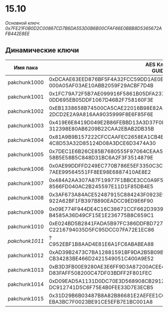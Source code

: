 # 15.10

###### Основной ключ: 0x7FE21F0B0D2C00867CD7B6DA553D0B6B00CFAF66E0BBB8D5365672AFB442E8EE

## Динамические ключи

| Имя пака     | AES Ключ<br/>GUID                                                                                       |
|--------------|---------------------------------------------------------------------------------------------------------|
| pakchunk1000 | 0xDCAAE63EED876BF5F4A32FCC59DD1AE0EF098495A58B931DB5F1B85F3781DB8F<br/>000A05AF03AE10ABB2059F29ACBF7D4B |
| pakchunk1001 | 0x1FC79A72F5B7AE099916F5861B05DFA2370804CAD050BF85250D71DDDCF3566D<br/>0DD695EB05DDF1067D46B2F758160F3E |
| pakchunk1002 | 0xEB1338658B74500CA5CAE22016B98E82AE1F6151F60A113340D725F0A190174A<br/>2DCD2E2A9A816AA9035999F8E6F85F6E |
| pakchunk1003 | 0x419E6E8419D049E2B86FEBBD13A3D37F0EE3DAC70F3133D7E1F153389588C043<br/>312398E80AB6209B22CAA2EBAB2DB35B |
| pakchunk1004 | 0x81A9B9B157222CFCCAAFEC2658EA1CB4BA391C5A81BC12CA29CC61E99575927D<br/>4C8D53A32D85124D08A3DCE6D3474A30 |
| pakchunk1005 | 0x7DEC1E6B26CE85B7680555F97064CEAA5C788DFDC674F98A6A711F726DEDB943<br/>58B5E58B5C848D31BC6A2F3F3514879E |
| pakchunk1006 | 0x0AE99DDFFD249EC770B786E5EF3350C3C30A9A622E0BFE306157D5B50AB9776A<br/>7AEE99564551FF8EE98E6887410AE8E2 |
| pakchunk1007 | 0x484A2AA307A87F19977F1BBCE3CC0A9F550987053BA10DB0D85D2506CB7E1675<br/>8566FD040AC2B245597E11D1F85DB4E5 |
| pakchunk1008 | 0x3AF673A84ACE52487915C884243F0923E96EE17E4D98AE53B73BC22BA17944CE<br/>922A62BF1FB397B890EADCC9ED9E6F90 |
| pakchunk1009 | 0x09E774F944DE4C16C38671CCF662D3939AB1973DD864AE9D127D54F8D4F13A4A<br/>B4585A36D49CF15E1E236775B8C659C1 |
| pakchunk1010 | 0xE024BD5B2841FADA5B97FC386DDFBD7278D66537F43423BCCE5D7FE9398841E3<br/>C2216794035D5FC95DCC07FA72E1EC86 |
| *pakchunk1011* | ?<br/>C952EBF1B8AAD4E81E6A1FC6ABABEA88                                                                |
| pakchunk1012 | 0xAD39B2473C7BA12881591BF9DA2B5B09B00594B232ED6E9D6680DC7F24CC9B2A<br/>CB34283BE466D2421549051C400A9E52 |
| pakchunk1013 | 0xB3D3FB00E9280AE3E6FF9D3A87200ACEE45A221D31CD5F5864E378A03B3B1A86<br/>D83FAFF508200C47DF03BDFF2F801FEC |
| pakchunk1014 | 0xD09EAD5A1131D0DC70E3D568908CB2912B39B0BE5A14F824D90267F5BE5B022F<br/>DC912741D5C6F75E4B0FEE33D7E3ECB5 |
| pakchunk1015 | 0x31D29B6B03487B8A82B86681E2AEFEE1CCBC91EC839C99F164B6BB1CB0B45B80<br/>EBA3BC7F0023BE91CE5EFB7E1BC001A8 |
